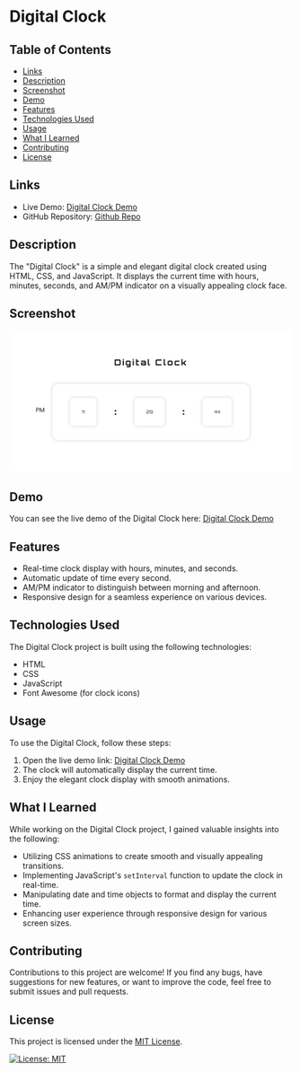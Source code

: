 # Digital Clock

## Table of Contents

- [Links](#links)
- [Description](#description)
- [Screenshot](#screenshot)
- [Demo](#demo)
- [Features](#features)
- [Technologies Used](#technologies-used)
- [Usage](#usage)
- [What I Learned](#what-i-learned)
- [Contributing](#contributing)
- [License](#license)

## Links

- Live Demo: [Digital Clock Demo](https://serene-panda-aebe85.netlify.app/)
- GitHub Repository: [Github Repo](https://github.com/aruntutter/digital-clock)

## Description

The "Digital Clock" is a simple and elegant digital clock created using HTML, CSS, and JavaScript. It displays the current time with hours, minutes, seconds, and AM/PM indicator on a visually appealing clock face.

## Screenshot

![Digital Clock Screenshot](./assets/images/Screenshot.png)

## Demo

You can see the live demo of the Digital Clock here: [Digital Clock Demo](https://serene-panda-aebe85.netlify.app/)

## Features

- Real-time clock display with hours, minutes, and seconds.
- Automatic update of time every second.
- AM/PM indicator to distinguish between morning and afternoon.
- Responsive design for a seamless experience on various devices.

## Technologies Used

The Digital Clock project is built using the following technologies:

- HTML
- CSS
- JavaScript
- Font Awesome (for clock icons)

## Usage

To use the Digital Clock, follow these steps:

1. Open the live demo link: [Digital Clock Demo](https://serene-panda-aebe85.netlify.app/)
2. The clock will automatically display the current time.
3. Enjoy the elegant clock display with smooth animations.

## What I Learned

While working on the Digital Clock project, I gained valuable insights into the following:

- Utilizing CSS animations to create smooth and visually appealing transitions.
- Implementing JavaScript's `setInterval` function to update the clock in real-time.
- Manipulating date and time objects to format and display the current time.
- Enhancing user experience through responsive design for various screen sizes.

## Contributing

Contributions to this project are welcome! If you find any bugs, have suggestions for new features, or want to improve the code, feel free to submit issues and pull requests.

## License

This project is licensed under the [MIT License](./LICENSE).

[![License: MIT](https://img.shields.io/badge/License-MIT-yellow.svg)](./LICENSE)
